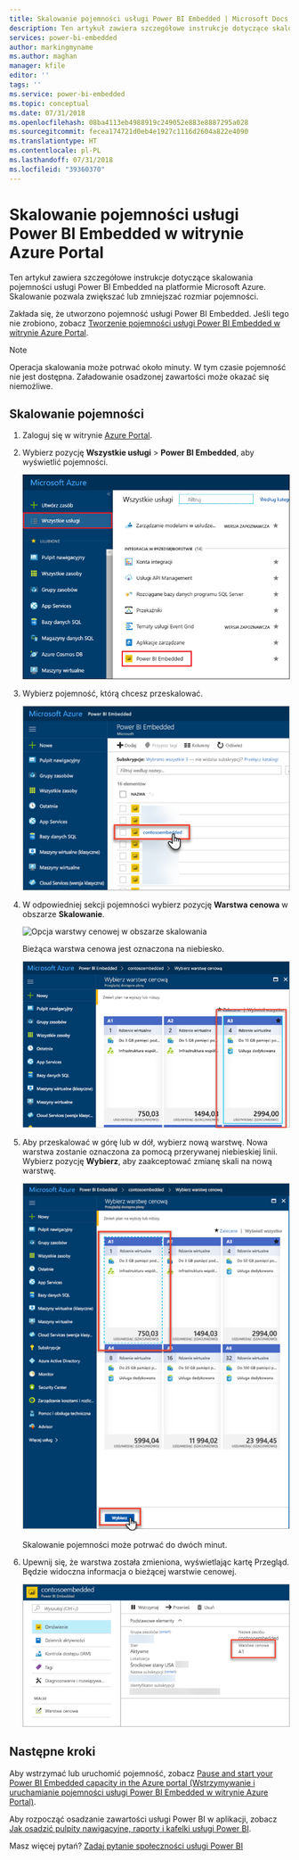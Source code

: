 ```yaml
---
title: Skalowanie pojemności usługi Power BI Embedded | Microsoft Docs
description: Ten artykuł zawiera szczegółowe instrukcje dotyczące skalowania pojemności usługi Power BI Embedded na platformie Microsoft Azure.
services: power-bi-embedded
author: markingmyname
ms.author: maghan
manager: kfile
editor: ''
tags: ''
ms.service: power-bi-embedded
ms.topic: conceptual
ms.date: 07/31/2018
ms.openlocfilehash: 08ba4113eb4988919c249052e883e8887295a028
ms.sourcegitcommit: fecea174721d0eb4e1927c1116d2604a822e4090
ms.translationtype: HT
ms.contentlocale: pl-PL
ms.lasthandoff: 07/31/2018
ms.locfileid: "39360370"
---
```

# <a name="scale-your-power-bi-embedded-capacity-in-the-azure-portal"></a>Skalowanie pojemności usługi Power BI Embedded w witrynie Azure Portal

Ten artykuł zawiera szczegółowe instrukcje dotyczące skalowania pojemności usługi Power BI Embedded na platformie Microsoft Azure. Skalowanie pozwala zwiększać lub zmniejszać rozmiar pojemności.

Zakłada się, że utworzono pojemność usługi Power BI Embedded. Jeśli tego nie zrobiono, zobacz [Tworzenie pojemności usługi Power BI Embedded w witrynie Azure Portal](azure-pbie-create-capacity.md).

> [!NOTE]
> Operacja skalowania może potrwać około minuty. W tym czasie pojemność nie jest dostępna. Załadowanie osadzonej zawartości może okazać się niemożliwe.

## <a name="scale-a-capacity"></a>Skalowanie pojemności

1. Zaloguj się w witrynie [Azure Portal](https://portal.azure.com/).

2. Wybierz pozycję **Wszystkie usługi** > **Power BI Embedded**, aby wyświetlić pojemności.

    ![Wszystkie usługi w witrynie Azure Portal](media/azure-pbie-scale-capacity/azure-portal-more-services.png)

3. Wybierz pojemność, którą chcesz przeskalować.

    ![Lista pojemności usługi Power BI Embedded w witrynie Azure Portal](media/azure-pbie-scale-capacity/azure-portal-capacity-list.png)

4. W odpowiedniej sekcji pojemności wybierz pozycję **Warstwa cenowa** w obszarze **Skalowanie**.

    ![Opcja warstwy cenowej w obszarze skalowania](media/azure-pbie-scale-capacity/azure-portal-scale-pricing-tier.png)

    Bieżąca warstwa cenowa jest oznaczona na niebiesko.

    ![Bieżąca warstwa cenowa oznaczona na niebiesko](media/azure-pbie-scale-capacity/azure-portal-current-tier.png)

5. Aby przeskalować w górę lub w dół, wybierz nową warstwę. Nowa warstwa zostanie oznaczona za pomocą przerywanej niebieskiej linii. Wybierz pozycję **Wybierz**, aby zaakceptować zmianę skali na nową warstwę.

    ![Wybieranie nowej warstwy](media/azure-pbie-scale-capacity/azure-portal-select-new-tier.png)

    Skalowanie pojemności może potrwać do dwóch minut.

6. Upewnij się, że warstwa została zmieniona, wyświetlając kartę Przegląd. Będzie widoczna informacja o bieżącej warstwie cenowej.

    ![Potwierdzanie zmiany warstwy](media/azure-pbie-scale-capacity/azure-portal-confirm-tier.png)

## <a name="next-steps"></a>Następne kroki

Aby wstrzymać lub uruchomić pojemność, zobacz [Pause and start your Power BI Embedded capacity in the Azure portal (Wstrzymywanie i uruchamianie pojemności usługi Power BI Embedded w witrynie Azure Portal)](azure-pbie-pause-start.md).

Aby rozpocząć osadzanie zawartości usługi Power BI w aplikacji, zobacz [Jak osadzić pulpity nawigacyjne, raporty i kafelki usługi Power BI](https://powerbi.microsoft.com/documentation/powerbi-developer-embedding-content/).

Masz więcej pytań? [Zadaj pytanie społeczności usługi Power BI](http://community.powerbi.com/)
